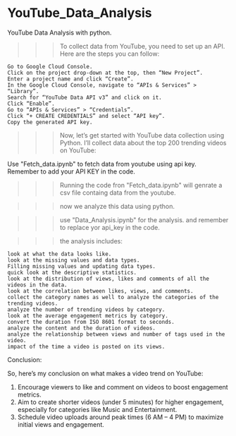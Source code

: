 # YouTube_Data_Analysis
YouTube Data Analysis with python.

>>> To collect data from YouTube, you need to set up an API. Here are the steps you can follow:

    Go to Google Cloud Console.
    Click on the project drop-down at the top, then “New Project”.
    Enter a project name and click “Create”.
    In the Google Cloud Console, navigate to “APIs & Services” > “Library”.
    Search for “YouTube Data API v3” and click on it.
    Click “Enable”.
    Go to “APIs & Services” > “Credentials”.
    Click “+ CREATE CREDENTIALS” and select “API key”.
    Copy the generated API key.

>>> Now, let’s get started with YouTube data collection using Python. I’ll collect data about the top 200 trending videos on YouTube:

  Use "Fetch_data.ipynb" to fetch data from youtube using api key. Remember to add your API KEY in the code.

>>> Running the code fron "Fetch_data.ipynb" will genrate a csv file containg data from the youtube.

>>> now we analyze this data using python.

>>> use "Data_Analysis.ipynb" for the analysis. and remember to replace yor api_key in the code.

>>> the analysis includes:

    look at what the data looks like.
    look at the missing values and data types.
    Filling missing values and updating data types.
    quick look at the descriptive statistics.
    look at the distribution of views, likes and comments of all the videos in the data.
    look at the correlation between likes, views, and comments.
    collect the category names as well to analyze the categories of the trending videos.
    analyze the number of trending videos by category.
    look at the average engagement metrics by category.
    convert the duration from ISO 8601 format to seconds.
    analyze the content and the duration of videos.
    analyze the relationship between views and number of tags used in the video.
    impact of the time a video is posted on its views.
  

Conclusion:

So, here’s my conclusion on what makes a video trend on YouTube:

1) Encourage viewers to like and comment on videos to boost engagement metrics.
2) Aim to create shorter videos (under 5 minutes) for higher engagement, especially for categories like Music and Entertainment.
3) Schedule video uploads around peak times (6 AM – 4 PM) to maximize initial views and engagement.
